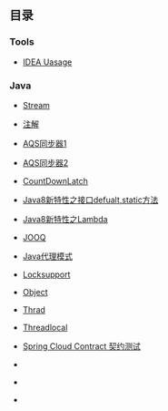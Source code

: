 ## 目录

### Tools

- [IDEA Uasage](tools/idea.md)

### Java

- [Stream](java/java-stream.md)

- [注解](java/annotation.md)

- [AQS同步器1](java/aqs.md)

- [AQS同步器2](java/aqs2.md)

- [CountDownLatch](java/aqs3.md)

- [Java8新特性之接口defualt,static方法](java/java8-default.md)

- [Java8新特性之Lambda](java/java8-lambda.md)

- [JOOQ](java/jooq.md)

- [Java代理模式](java/proxy.md)

- [Locksupport](java/sc-locksupport.md)

- [Object](java/sc-object.md)

- [Thrad](java/sc-thrad.md)

- [Threadlocal](java/sc-threadlocal.md)

- [Spring Cloud Contract 契约测试](java/spring-cloud-contract.md)

- [](java/)

- [](java/)

- [](java/)